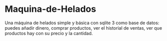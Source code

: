 # Maquina-de-Helados
Una máquina de helados simple y básica con sqlite 3 como base de datos:
puedes añadir dinero, comprar productos, ver el historial de ventas, ver que productos hay con su precio y la cantidad.
